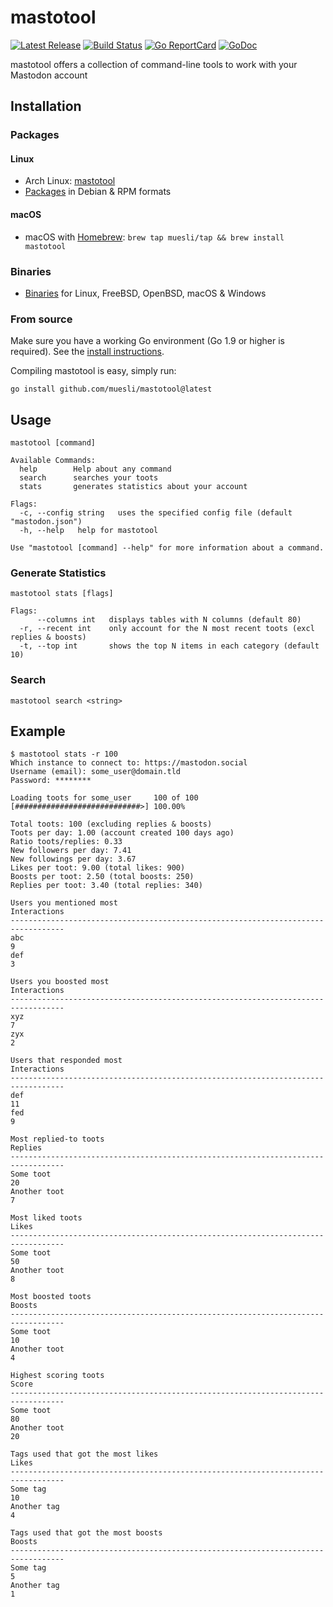 mastotool
=========

[![Latest Release](https://img.shields.io/github/release/muesli/mastotool.svg)](https://github.com/muesli/mastotool/releases)
[![Build Status](https://github.com/muesli/mastotool/workflows/build/badge.svg)](https://github.com/muesli/mastotool/actions)
[![Go ReportCard](https://goreportcard.com/badge/muesli/mastotool)](https://goreportcard.com/report/muesli/mastotool)
[![GoDoc](https://godoc.org/github.com/golang/gddo?status.svg)](https://pkg.go.dev/github.com/muesli/mastotool)

mastotool offers a collection of command-line tools to work with your Mastodon account

## Installation

### Packages

#### Linux
- Arch Linux: [mastotool](https://aur.archlinux.org/packages/mastotool/)
- [Packages](https://github.com/muesli/mastotool/releases) in Debian & RPM formats

#### macOS
- macOS with [Homebrew](https://brew.sh/): `brew tap muesli/tap && brew install mastotool`

### Binaries
- [Binaries](https://github.com/muesli/mastotool/releases) for Linux, FreeBSD, OpenBSD, macOS & Windows

### From source

Make sure you have a working Go environment (Go 1.9 or higher is required).
See the [install instructions](https://golang.org/doc/install.html).

Compiling mastotool is easy, simply run:

    go install github.com/muesli/mastotool@latest

## Usage

```
mastotool [command]

Available Commands:
  help        Help about any command
  search      searches your toots
  stats       generates statistics about your account

Flags:
  -c, --config string   uses the specified config file (default "mastodon.json")
  -h, --help   help for mastotool

Use "mastotool [command] --help" for more information about a command.
```

### Generate Statistics

```
mastotool stats [flags]

Flags:
      --columns int   displays tables with N columns (default 80)
  -r, --recent int    only account for the N most recent toots (excl replies & boosts)
  -t, --top int       shows the top N items in each category (default 10)
```

### Search

```
mastotool search <string>
```

## Example

```
$ mastotool stats -r 100
Which instance to connect to: https://mastodon.social
Username (email): some_user@domain.tld
Password: ********

Loading toots for some_user     100 of 100 [############################>] 100.00%

Total toots: 100 (excluding replies & boosts)
Toots per day: 1.00 (account created 100 days ago)
Ratio toots/replies: 0.33
New followers per day: 7.41
New followings per day: 3.67
Likes per toot: 9.00 (total likes: 900)
Boosts per toot: 2.50 (total boosts: 250)
Replies per toot: 3.40 (total replies: 340)

Users you mentioned most                                              Interactions
----------------------------------------------------------------------------------
abc                                                                              9
def                                                                              3

Users you boosted most                                                Interactions
----------------------------------------------------------------------------------
xyz                                                                              7
zyx                                                                              2

Users that responded most                                             Interactions
----------------------------------------------------------------------------------
def                                                                             11
fed                                                                              9

Most replied-to toots                                                      Replies
----------------------------------------------------------------------------------
Some toot                                                                       20
Another toot                                                                     7

Most liked toots                                                             Likes
----------------------------------------------------------------------------------
Some toot                                                                       50
Another toot                                                                     8

Most boosted toots                                                          Boosts
----------------------------------------------------------------------------------
Some toot                                                                       10
Another toot                                                                     4

Highest scoring toots                                                        Score
----------------------------------------------------------------------------------
Some toot                                                                       80
Another toot                                                                    20

Tags used that got the most likes                                            Likes
----------------------------------------------------------------------------------
Some tag                                                                        10
Another tag                                                                      4

Tags used that got the most boosts                                          Boosts
----------------------------------------------------------------------------------
Some tag                                                                         5
Another tag                                                                      1
```
